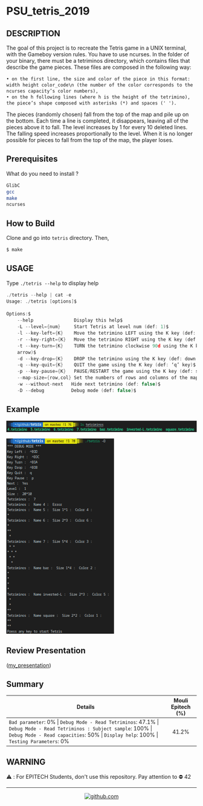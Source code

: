 # PSU_tetris_2019

## DESCRIPTION
The goal of this project is to recreate the Tetris game in a UNIX terminal, with the Gameboy version rules.
You have to use ncurses. In the folder of your binary, there must be a tetriminos directory, which contains files that describe the game pieces.
These files are composed in the following way:

    • on the first line, the size and color of the piece in this format: width height color_code\n (the number of the color corresponds to the ncurses capacity’s color numbers),
    • on the h following lines (where h is the height of the tetrimino), the piece’s shape composed with asterisks (*) and spaces (' ').

The pieces (randomly chosen) fall from the top of the map and pile up on the bottom. Each time a line is completed, it disappears, leaving all of the pieces above it to fall.
The level increases by 1 for every 10 deleted lines. The falling speed increases proportionally to the level.
When it is no longer possible for pieces to fall from the top of the map, the player loses.

## Prerequisites
What do you need to install ?
```bash
GlibC
gcc
make
ncurses
```

## How to Build
Clone and go into `tetris` directory.
Then,
```bash
$ make
```

## USAGE
Type `./tetris --help` to display help
```c
./tetris --help | cat -e
Usage: ./tetris [options]$

Options:$
    --help               Display this help$
    -L --level={num}     Start Tetris at level num (def: 1)$
    -l --key-left={K}    Move the tetrimino LEFT using the K key (def: left arrow)$
    -r --key-right={K}   Move the tetrimino RIGHT using the K key (def: right arrow)$
    -t --key-turn={K}    TURN the tetrimino clockwise 90d using the K key (def: top
    arrow)$
    -d --key-drop={K}    DROP the tetrimino using the K key (def: down arrow)$
    -q --key-quit={K}    QUIT the game using the K key (def: ‘q’ key)$
    -p --key-pause={K}   PAUSE/RESTART the game using the K key (def: space bar)$
    --map-size={row,col} Set the numbers of rows and columns of the map (def: 20,10)$
    -w --without-next   Hide next tetrimino (def: false)$
    -D --debug          Debug mode (def: false)$
```

## Example

![Example 1](captures/exemple1.png)

![Example 2](captures/exemple2.png)

## Review Presentation
([my_presentation](https://prezi.com/view/0Z6n57bCcbChjNOzKJ6S/))

## Summary
| Details      | Mouli Epitech (%) |
| ------------- |:-------------:|
| `Bad parameter`: 0% \| `Debug Mode - Read Tetriminos`: 47.1% \| `Debug Mode - Read Tetriminos : Subject sample`: 100% \| `Debug Mode - Read capacities`: 50% \| `Display help`: 100% \| `Testing Parameters`: 0% | 41.2% |

## WARNING
:warning: : For EPITECH Students, don't use this repository. Pay attention to :no_entry: 42

---

<div align="center">

<a href="https://github.com/blacky-yg" target="_blank"><img src="https://cdn.jsdelivr.net/npm/simple-icons@3.0.1/icons/github.svg" alt="github.com" width="30"></a>

</div>